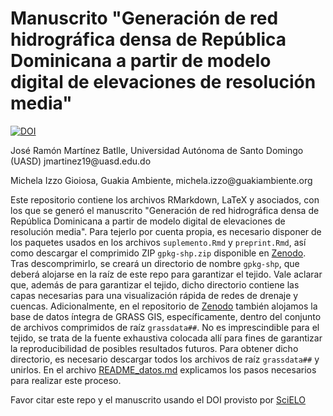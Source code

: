 # Manuscrito "Generación de red hidrográfica densa de República Dominicana a partir de modelo digital de elevaciones de resolución media"

[![DOI](https://zenodo.org/badge/DOI/10.5281/zenodo.8370346.svg)](https://doi.org/10.5281/zenodo.8370346)

José Ramón Martínez Batlle, Universidad Autónoma de Santo Domingo (UASD) jmartinez19\@uasd.edu.do

Michela Izzo Gioiosa, Guakia Ambiente, michela.izzo\@guakiambiente.org

Este repositorio contiene los archivos RMarkdown, LaTeX y asociados, con los que se generó el manuscrito "Generación de red hidrográfica densa de República Dominicana a partir de modelo digital de elevaciones de resolución media". Para tejerlo por cuenta propia, es necesario disponer de los paquetes usados en los archivos `suplemento.Rmd` y `preprint.Rmd`, así como descargar el comprimido ZIP `gpkg-shp.zip` disponible en [Zenodo](https://doi.org/10.5281/zenodo.8365294). Tras descomprimirlo, se creará un directorio de nombre `gpkg-shp`, que deberá alojarse en la raíz de este repo para garantizar el tejido. Vale aclarar que, además de para garantizar el tejido, dicho directorio contiene las capas necesarias para una visualización rápida de redes de drenaje y cuencas. Adicionalmente, en el repositorio de [Zenodo](https://doi.org/10.5281/zenodo.8365294) también alojamos la base de datos íntegra de GRASS GIS, específicamente, dentro del conjunto de archivos comprimidos de raíz `grassdata##`. No es imprescindible para el tejido, se trata de la fuente exhaustiva colocada allí para fines de garantizar la reproducibilidad de posibles resultados futuros. Para obtener dicho directorio, es necesario descargar todos los archivos de raíz `grassdata##` y unirlos. En el archivo [README_datos.md](README_datos.md) explicamos los pasos necesarios para realizar este proceso.

Favor citar este repo y el manuscrito usando el DOI provisto por [SciELO]()

